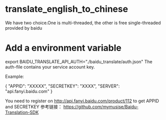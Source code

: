 # translate_english_to_chinese
We have two choice.One is multi-threaded, the other is free single-threaded provided by baidu



# Add a environment variable
 export BAIDU_TRANSLATE_API_AUTH="./baidu_translate/auth.json"
The auth-file contains your service account key.

Example:

{
    "APPID": "XXXXX",
    "SECRETKEY": "XXXX",
    "SERVER": "api.fanyi.baidu.com"
}


You need to register on http://api.fanyi.baidu.com/product/112 to get APPID and SECRETKEY
参考链接： https://github.com/mymusise/Baidu-Translation-SDK
